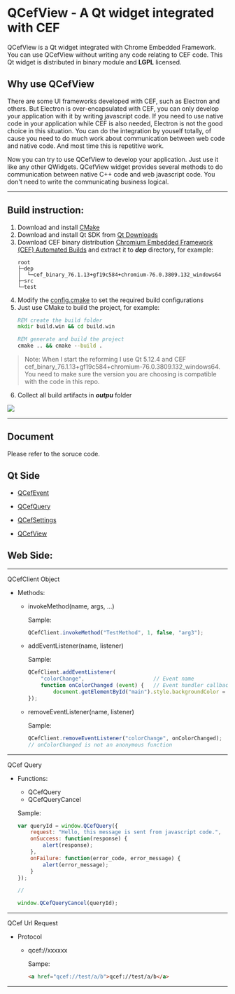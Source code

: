 QCefView - A Qt widget integrated with CEF
===============

QCefView is a Qt widget integrated with Chrome Embedded Framework. You can use QCefView without writing any code relating to CEF code. This Qt widget is distributed in binary module and **LGPL** licensed.

Why use QCefView
----------------

There are some UI frameworks developed with CEF, such as Electron and others. But Electron is over-encapsulated with CEF, you can only develop your application with it by writing javascript code. If you need to use native code in your application while CEF is also needed, Electron is not the good choice in this situation. You can do the integration by youself totally, of cause you need to do much work about communication between web code and native code. And most time this is repetitive work.

Now you can try to use QCefView to develop your application. Just use it like any other QWidgets. QCefView widget provides several methods to do communication between native C++ code and web javascript code. You don't need to write the communicating business logical. 

----------

Build instruction:
----------

1. Download and install [CMake](https://cmake.org/)
2. Download and install Qt SDK from [Qt Downloads](https://download.qt.io/archive/qt/)
3. Download CEF binary distribution [Chromium Embedded Framework (CEF) Automated Builds](http://opensource.spotify.com/cefbuilds/index.html) and extract it to ***dep*** directory, for example:
    ```
    root
    ├─dep
    │  └─cef_binary_76.1.13+gf19c584+chromium-76.0.3809.132_windows64
    ├─src
    └─test
    ```
4. Modify the [config.cmake](config.cmake) to set the required build configurations
5. Just use CMake to build the project, for example:
    ``` bat
    REM create the build folder 
    mkdir build.win && cd build.win

    REM generate and build the project
    cmake .. && cmake --build .
    ```

> Note:
When I start the reforming I use Qt 5.12.4 and CEF cef_binary_76.1.13+gf19c584+chromium-76.0.3809.132_windows64. You need to make sure the version you are choosing is compatible with the code in this repo.

6. Collect all build artifacts in ***outpu*** folder

![](https://raw.githubusercontent.com/tishion/QCefView/gh-pages/images/Test.jpg)

---------

Document 
---------

Please refer to the soruce code.

Qt Side
----
- [QCefEvent](https://github.com/tishion/QCefView/blob/master/src/QCefView/inc/QCefEvent.h)

- [QCefQuery](https://github.com/tishion/QCefView/blob/master/src/QCefView/inc/QCefQuery.h) 
 
- [QCefSettings](https://github.com/tishion/QCefView/blob/master/src/QCefView/inc/QCefSetting.h)
 
- [QCefView](https://github.com/tishion/QCefView/blob/master/src/QCefView/inc/QCefView.h) 
 
 
Web Side:
---
---

QCefClient Object

- Methods:
  - invokeMethod(name, args, ...)
 
    Sample: 
    ```javascript
    QCefClient.invokeMethod("TestMethod", 1, false, "arg3");
    ```
    
  - addEventListener(name, listener)
    
    Sample: 
    ```javascript
    QCefClient.addEventListener(
        "colorChange",                      // Event name
        function onColorChanged (event) {   // Event handler callback
            document.getElementById("main").style.backgroundColor = event["color"];
    });
    ```
    
  - removeEventListener(name, listener)
        
    Sample: 
    ```javascript
    QCefClient.removeEventListener("colorChange", onColorChanged);
    // onColorChanged is not an anonymous function
    ```

---

QCef Query
- Functions:
  - QCefQuery
  - QCefQueryCancel

  Sample:
  ```javascript
  var queryId = window.QCefQuery({
      request: "Hello, this message is sent from javascript code.",
      onSuccess: function(response) {
          alert(response);
      },
      onFailure: function(error_code, error_message) {
          alert(error_message);
      }
  });
  
  //
  
  window.QCefQueryCancel(queryId);
  ```

---
  
QCef Url Request
- Protocol
  - qcef://xxxxxx
    
    Sampe:
    ```html
    <a href="qcef://test/a/b">qcef://test/a/b</a>
    ```

---
